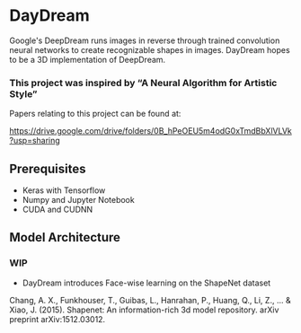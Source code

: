 # DayDream
Google's DeepDream runs images in reverse through trained convolution neural networks to create recognizable shapes in images. DayDream hopes to be a 3D implementation of DeepDream.

### This project was inspired by “A Neural Algorithm for Artistic Style”

Papers relating to this project can be found at:

https://drive.google.com/drive/folders/0B_hPeOEU5m4odG0xTmdBbXlVLVk?usp=sharing


## Prerequisites
* Keras with Tensorflow
* Numpy and Jupyter Notebook
* CUDA and CUDNN

## Model Architecture
### WIP
* DayDream introduces Face-wise learning on the ShapeNet dataset

Chang, A. X., Funkhouser, T., Guibas, L., Hanrahan, P., Huang, Q., Li, Z., ... & Xiao, J. (2015). Shapenet: An information-rich 3d model repository. arXiv preprint arXiv:1512.03012.
